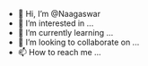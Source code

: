 - 👋 Hi, I’m @Naagaswar
- 👀 I’m interested in ...
- 🌱 I’m currently learning ...
- 💞️ I’m looking to collaborate on ...
- 📫 How to reach me ...

<!---
Naagaswar/Naagaswar is a ✨ special ✨ repository because its `README.md` (this file) appears on your GitHub profile.
You can click the Preview link to take a look at your changes.
--->
